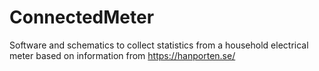# ConnectedMeter

Software and schematics to collect statistics from a household electrical meter based on information from https://hanporten.se/

